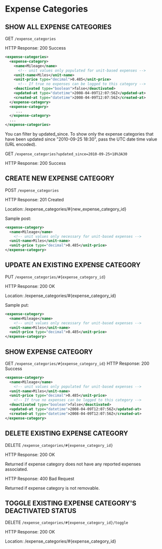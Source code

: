 # Expense Categories

## SHOW ALL EXPENSE CATEGORIES

GET `/expense_categories`

HTTP Response: 200 Success

```xml
<expense-categories>
  <expense-category>
    <name>Mileage</name>
      <!-- unit values only populated for unit-based expenses -->
    <unit-name>Miles</unit-name>
    <unit-price type="decimal">0.485</unit-price>
      <!-- If true no expenses can be logged to this category -->
    <deactivated type="boolean">false</deactivated>
    <updated-at type="datetime">2008-04-09T12:07:56Z</updated-at>
    <created-at type="datetime">2008-04-09T12:07:56Z</created-at>
  </expense-category>
  <expense-category>
     ...
  </expense-category>
  ...
</expense-categories>
```

You can filter by updated_since. To show only the expense categories that have been updated since "2010-09-25 18:30", pass the UTC date time value (URL encoded).

GET `/expense_categories?updated_since=2010-09-25+18%3A30`

HTTP Response: 200 Success

## CREATE NEW EXPENSE CATEGORY

POST `/expense_categories`

HTTP Response: 201 Created

Location: /expense_categories/#{new_expense_category_id}

Sample post:

```xml
<expense-category>
  <name>Mileage</name>
    <!-- unit values only necessary for unit-based expenses -->
  <unit-name>Miles</unit-name>
  <unit-price type="decimal">0.485</unit-price>
</expense-category>
```

## UPDATE AN EXISTING EXPENSE CATEGORY

PUT `/expense_categories/#{expense_category_id}`

HTTP Response: 200 OK

Location: /expense_categories/#{expense_category_id}

Sample put:

```xml
<expense-category>
  <name>Mileage</name>
    <!-- unit values only necessary for unit-based expenses -->
  <unit-name>Miles</unit-name>
  <unit-price type="decimal">0.485</unit-price>
</expense-category>
```

## SHOW EXPENSE CATEGORY

GET `/expense_categories/#{expense_category_id}`
HTTP Response: 200 Success

```xml
<expense-category>
  <name>Mileage</name>
    <!-- unit values only populated for unit-based expenses -->
  <unit-name>Miles</unit-name>
  <unit-price type="decimal">0.485</unit-price>
    <!-- If true no expenses can be logged to this category -->
  <deactivated type="boolean">false</deactivated>
  <updated-at type="datetime">2008-04-09T12:07:56Z</updated-at>
  <created-at type="datetime">2008-04-09T12:07:56Z</created-at>
</expense-category>
```

## DELETE EXISTING EXPENSE CATEGORY

DELETE `/expense_categories/#{expense_category_id}`

HTTP Response: 200 OK

Returned if expense category does not have any reported expenses associated.

HTTP Response: 400 Bad Request

Returned if expense category is not removable.

## TOGGLE EXISTING EXPENSE CATEGORY'S DEACTIVATED STATUS

DELETE `/expense_categories/#{expense_category_id}/toggle`

HTTP Response: 200 OK

Location: /expense_categories/#{expense_category_id}
